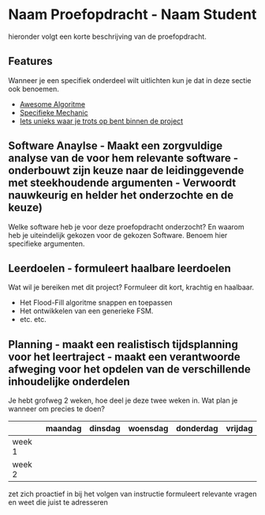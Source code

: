 # Naam Proefopdracht - Naam Student
hieronder volgt een korte beschrijving van de proefopdracht. 

## Features
Wanneer je een specifiek onderdeel wilt uitlichten kun je dat in deze sectie ook benoemen.

- [Awesome Algoritme](link)
- [Specifieke Mechanic](link)
- [Iets unieks waar je trots op bent binnen de project](link)



## Software Anaylse - Maakt een zorgvuldige analyse van de voor hem relevante software - onderbouwt zijn keuze naar de leidinggevende met steekhoudende argumenten - Verwoordt nauwkeurig en helder het onderzochte en de keuze)
Welke software heb je voor deze proefopdracht onderzocht? En waarom heb je uiteindelijk gekozen voor de gekozen Software. Benoem hier specifieke argumenten.


## Leerdoelen - formuleert haalbare leerdoelen
Wat wil je bereiken met dit project? Formuleer dit kort, krachtig en haalbaar.
- Het Flood-Fill algoritme snappen en toepassen
- Het ontwikkelen van een generieke FSM.
- etc. etc.

## Planning - maakt een realistisch tijdsplanning voor het leertraject - maakt een verantwoorde afweging voor het opdelen van de verschillende inhoudelijke onderdelen
Je hebt grofweg 2 weken, hoe deel je deze twee weken in. Wat plan je wanneer om precies te doen?

| | maandag | dinsdag | woensdag | donderdag | vrijdag |
| --- | --- | --- | --- | --- | --- |
|week 1 |
|week 2 |



zet zich proactief in bij het volgen van instructie
formuleert relevante vragen en weet die juist te adresseren
